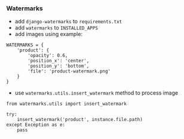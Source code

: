 ### Watermarks

* add `django-watermarks` to `requirements.txt`
* add `watermarks` to `INSTALLED_APPS`
* add images using example:
```
WATERMARKS = {
    'product': {
        'opacity': 0.6,
        'position_x': 'center',
        'position_y': 'bottom',
        'file': 'product-watermark.png'
    }
}
```
* use `watermarks.utils.insert_watermark` method to process image
```
from watermarks.utils import insert_watermark
 
try:
    insert_watermark('product', instance.file.path)
except Exception as e:
    pass
```
